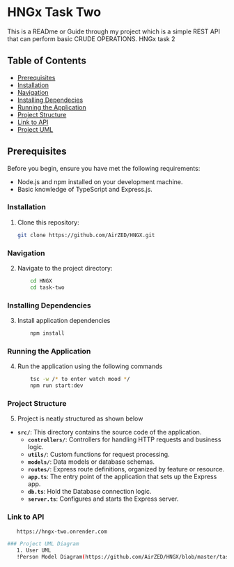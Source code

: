 # HNGx Task Two

This is a READme or Guide through my project which is a simple REST API that can perform basic CRUDE OPERATIONS. HNGx task 2

## Table of Contents

- [Prerequisites](#prerequisites)
- [Installation](#installation)
- [Navigation](#navigation)
- [Installing Dependecies](#installing-dependencies)
- [Running the Application](#running-the-application)
- [Project Structure](#project-structure)
- [Link to API](#link-to-api)
- [Project UML]()


## Prerequisites

Before you begin, ensure you have met the following requirements:

- Node.js and npm installed on your development machine.
- Basic knowledge of TypeScript and Express.js.

### Installation

1. Clone this repository:
   ```bash
   git clone https://github.com/AirZED/HNGX.git
### Navigation
2. Navigate to the project directory:
    ```bash
        cd HNGX
        cd task-two
### Installing Dependencies
3. Install application dependencies
    ```bash 
        npm install
### Running the Application
4. Run the application using the following commands
    ```bash
        tsc -w /* to enter watch mood */
        npm run start:dev 

### Project Structure
5. Project is neatly structured as shown below
- **`src/`**: This directory contains the source code of the application.
  - **`controllers/`**: Controllers for handling HTTP requests and business logic.
  - **`utils/`**: Custom functions for request processing.
  - **`models/`**: Data models or database schemas.
  - **`routes/`**: Express route definitions, organized by feature or resource.
  - **`app.ts`**: The entry point of the application that sets up the Express app.
  - **`db.ts`**: Hold the Database connection logic.
  - **`server.ts`**: Configures and starts the Express server.

### Link to API
 ```bash
    https://hngx-two.onrender.com

### Project UML Diagram
    1. User UML
    !Person Model Diagram(https://github.com/AirZED/HNGX/blob/master/task-two/uml/user-diagram.png=true)